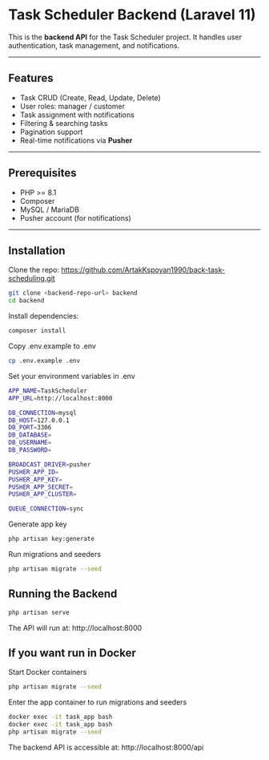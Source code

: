 # Task Scheduler Backend (Laravel 11)

This is the **backend API** for the Task Scheduler project. It handles user authentication, task management, and notifications.

---

## Features

- Task CRUD (Create, Read, Update, Delete)
- User roles: manager / customer
- Task assignment with notifications
- Filtering & searching tasks
- Pagination support
- Real-time notifications via **Pusher**

---

## Prerequisites

- PHP >= 8.1
- Composer
- MySQL / MariaDB
- Pusher account (for notifications)

---

## Installation

 Clone the repo: https://github.com/ArtakKspoyan1990/back-task-scheduling.git

```bash
git clone <backend-repo-url> backend
cd backend
```


 Install dependencies:

```bash
composer install
```
 Copy .env.example to .env
 
 ```bash
cp .env.example .env
 ```
 
 Set your environment variables in .env
    
```bash
APP_NAME=TaskScheduler
APP_URL=http://localhost:8000

DB_CONNECTION=mysql
DB_HOST=127.0.0.1
DB_PORT=3306
DB_DATABASE=
DB_USERNAME=
DB_PASSWORD=

BROADCAST_DRIVER=pusher
PUSHER_APP_ID=
PUSHER_APP_KEY=
PUSHER_APP_SECRET=
PUSHER_APP_CLUSTER=

QUEUE_CONNECTION=sync
```

 Generate app key

 ```bash
php artisan key:generate
 ```
 
 Run migrations and seeders
 
  ```bash
 php artisan migrate --seed
  ```
  
## Running the Backend

  ```bash
 php artisan serve
  ```
  The API will run at: http://localhost:8000
  
  
  ## If you want run in Docker
  
  Start Docker containers
```bash
php artisan migrate --seed
 ```
 
 Enter the app container to run migrations and seeders
 
 ```bash
 docker exec -it task_app bash
docker exec -it task_app bash
php artisan migrate --seed
  ```
  
  The backend API is accessible at: http://localhost:8000/api
 
 